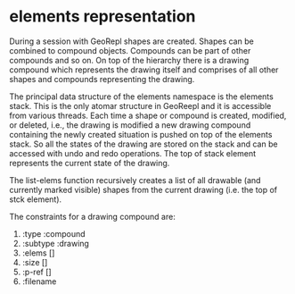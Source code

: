 # elements representation

During a session with GeoRepl shapes are created. Shapes can be combined to compound objects. Compounds can be part of other compounds and so on. On top of the hierarchy there is a drawing compound which represents the drawing itself and comprises of all other shapes and compounds representing the drawing.

The principal data structure of the elements namespace is the elements stack. This is the only atomar structure in GeoReepl and it is accessible from various threads.
Each time a shape or compound is created, modified, or deleted, i.e., the drawing is modified a new drawing compound containing the newly created situation is pushed on top of the elements stack. So all the states of the drawing are stored on the stack and can be accessed with undo and redo operations. The top of stack element represents the current state of the drawing.

The list-elems function recursively creates a list of all drawable (and currently marked visible) shapes from the current drawing (i.e. the top of stck element).

The constraints for a drawing compound are:

1. :type :compound
2. :subtype :drawing
3. :elems [<a vector of all elements be4longing to the compound>]
4. :size [<a two-dimensional vector representing the width and height of the drawing>]
5. :p-ref [<a two-dimensional vector representing the center point of the drawing>]
6. :filename <a string with the filename of the drawing>

